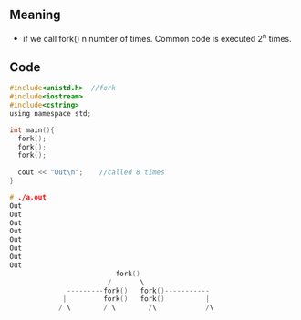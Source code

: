 ## Meaning
- if we call fork() n number of times. Common code is executed 2<sup>n</sup> times.

## Code
```c
#include<unistd.h>  //fork
#include<iostream>
#include<cstring>
using namespace std;

int main(){
  fork();
  fork();
  fork();
  
  cout << "Out\n";    //called 8 times
}

# ./a.out
Out
Out
Out
Out
Out
Out
Out
Out
                          fork()
                        /       \
              ---------fork()   fork()-----------
             |         fork()   fork()          |
            / \        / \        /\            /\
                                                                        
```
